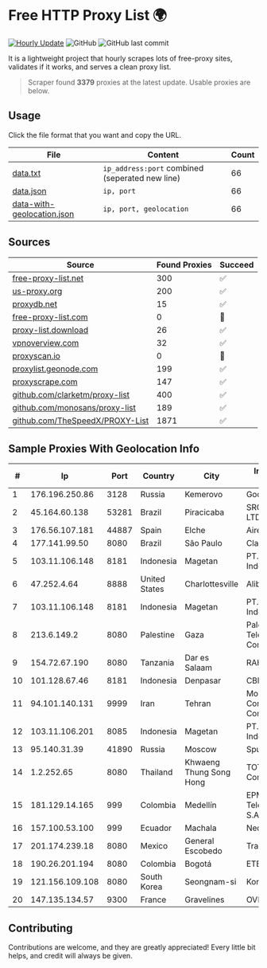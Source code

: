 
# Free HTTP Proxy List 🌍

[![Hourly Update](https://github.com/mertguvencli/http-proxy-list/actions/workflows/main.yml/badge.svg?branch=main)](https://github.com/mertguvencli/http-proxy-list/actions/workflows/main.yml)
![GitHub](https://img.shields.io/github/license/mertguvencli/http-proxy-list)
![GitHub last commit](https://img.shields.io/github/last-commit/mertguvencli/http-proxy-list)

It is a lightweight project that hourly scrapes lots of free-proxy sites, validates if it works, and serves a clean proxy list.


> Scraper found **3379** proxies at the latest update. Usable proxies are below.

## Usage

Click the file format that you want and copy the URL.


|File|Content|Count|
|----|-------|-----|
|[data.txt](https://raw.githubusercontent.com/mertguvencli/http-proxy-list/main/proxy-list/data.txt)|`ip_address:port` combined (seperated new line)|66|
|[data.json](https://raw.githubusercontent.com/mertguvencli/http-proxy-list/main/proxy-list/data.json)|`ip, port`|66|
|[data-with-geolocation.json](https://raw.githubusercontent.com/mertguvencli/http-proxy-list/main/proxy-list/data-with-geolocation.json)|`ip, port, geolocation`|66|

## Sources

|Source|Found Proxies|Succeed|
|------|-------------|-------|
|[free-proxy-list.net](https://free-proxy-list.net)|300|✅|
|[us-proxy.org](https://www.us-proxy.org)|200|✅|
|[proxydb.net](http://proxydb.net)|15|✅|
|[free-proxy-list.com](https://free-proxy-list.com/?page=&port=&type%5B%5D=http&type%5B%5D=https&up_time=0&search=Search)|0|🚫|
|[proxy-list.download](https://www.proxy-list.download/HTTP)|26|✅|
|[vpnoverview.com](https://vpnoverview.com/privacy/anonymous-browsing/free-proxy-servers)|32|✅|
|[proxyscan.io](https://www.proxyscan.io)|0|🚫|
|[proxylist.geonode.com](https://proxylist.geonode.com/api/proxy-list?limit=300&page=1&sort_by=lastChecked&sort_type=desc&protocols=http,https)|199|✅|
|[proxyscrape.com](https://api.proxyscrape.com/v2/?request=displayproxies&protocol=http&timeout=10000&country=all&ssl=all&anonymity=all)|147|✅|
|[github.com/clarketm/proxy-list](https://raw.githubusercontent.com/clarketm/proxy-list/master/proxy-list-raw.txt)|400|✅|
|[github.com/monosans/proxy-list](https://raw.githubusercontent.com/monosans/proxy-list/main/proxies/http.txt)|189|✅|
|[github.com/TheSpeedX/PROXY-List](https://raw.githubusercontent.com/TheSpeedX/PROXY-List/master/http.txt)|1871|✅|


## Sample Proxies With Geolocation Info

|#|Ip|Port|Country|City|Internet Service Provider|
|-|--|----|-------|----|-------------------------|
|1|176.196.250.86|3128|Russia|Kemerovo|Goodline.info|
|2|45.164.60.138|53281|Brazil|Piracicaba|SRG TELECOM LTDA|
|3|176.56.107.181|44887|Spain|Elche|Aire Networks|
|4|177.141.99.50|8080|Brazil|São Paulo|Claro S.A.|
|5|103.11.106.148|8181|Indonesia|Magetan|PT. Pascal Indonesia|
|6|47.252.4.64|8888|United States|Charlottesville|Alibaba.com LLC|
|7|103.11.106.148|8181|Indonesia|Magetan|PT. Pascal Indonesia|
|8|213.6.149.2|8080|Palestine|Gaza|Palestine Telecommunications Company|
|9|154.72.67.190|8080|Tanzania|Dar es Salaam|RAHA-LTZ|
|10|101.128.67.46|8181|Indonesia|Denpasar|CBN|
|11|94.101.140.131|9999|Iran|Tehran|Mobin Net Communication Company|
|12|103.11.106.201|8085|Indonesia|Magetan|PT. Pascal Indonesia|
|13|95.140.31.39|41890|Russia|Moscow|Sputnik LTD|
|14|1.2.252.65|8080|Thailand|Khwaeng Thung Song Hong|TOT Public Company Limited|
|15|181.129.14.165|999|Colombia|Medellín|EPM Telecomunicaciones S.A. E.S.P.|
|16|157.100.53.100|999|Ecuador|Machala|Nedetel S.A.|
|17|201.174.239.18|8080|Mexico|General Escobedo|Transtelco Inc|
|18|190.26.201.194|8080|Colombia|Bogotá|ETB - Colombia|
|19|121.156.109.108|8080|South Korea|Seongnam-si|Korea Telecom|
|20|147.135.134.57|9300|France|Gravelines|OVH SAS|



## Contributing

Contributions are welcome, and they are greatly appreciated! Every
little bit helps, and credit will always be given.

